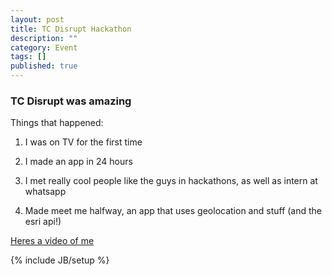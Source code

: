 ```yaml
---
layout: post
title: TC Disrupt Hackathon
description: ""
category: Event
tags: []
published: true
---
```


### TC Disrupt was amazing

Things that happened:

1. I was on TV for the first time

2. I made an app in 24 hours

3. I met really cool people like the guys in hackathons, as well as intern at whatsapp

4. Made meet me halfway, an app that uses geolocation and stuff (and the esri api!)

[Heres a video of me](http://techcrunch.com/video/meet-me-halfway-presents-disrupt-sf-2014-hackathon/518404211/)

{% include JB/setup %}